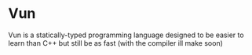 # Vun
Vun is a statically-typed programming language designed to be easier to learn than C++ but still be as fast (with the compiler ill make soon)

